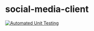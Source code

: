 # social-media-client
[![Automated Unit Testing](https://github.com/Enirose/social-media-client/actions/workflows/unit-test.yml/badge.svg)](https://github.com/Enirose/social-media-client/actions/workflows/unit-test.yml)
